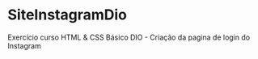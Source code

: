 # SiteInstagramDio
Exercício curso HTML &amp; CSS Básico DIO - Criação da pagina de login do Instagram
